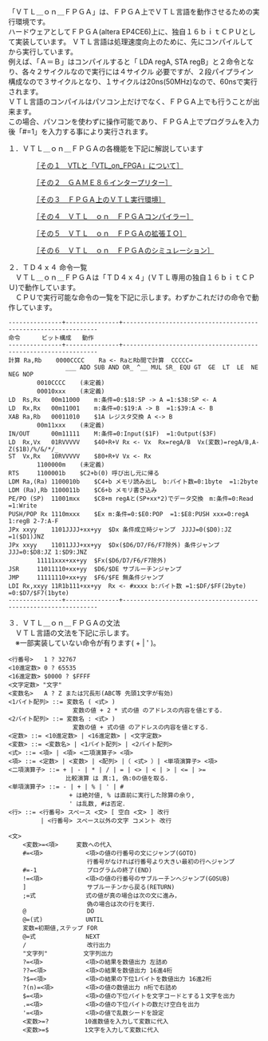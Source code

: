 
「ＶＴＬ＿ｏｎ＿ＦＰＧＡ」は、ＦＰＧＡ上でＶＴＬ言語を動作させるための実行環境です。  
ハードウェアとしてＦＰＧＡ(altera EP4CE6)上に、独自１６ｂｉｔＣＰＵとして実装しています。
ＶＴＬ言語は処理速度向上のために、先にコンパイルしてから実行しています。  
例えば、「Ａ＝Ｂ」はコンパイルすると「 LDA regA, STA regB」と２命令となり、各々２サイクルなので実行には４サイクル
必要ですが、２段パイプライン構成なので３サイクルとなり、１サイクルは20ns(50MHz)なので、60nsで実行されます。  
ＶＴＬ言語のコンパイルはパソコン上だけでなく、ＦＰＧＡ上でも行うことが出来ます。  
この場合、パソコンを使わずに操作可能であり、ＦＰＧＡ上でプログラムを入力後「#=1」を入力する事により実行されます。

１．ＶＴＬ＿ｏｎ＿ＦＰＧＡの各機能を下記に解説しています

　　　　[［その１　VTLと「VTL_on_FPGA」について］](https://qiita.com/hi631/items/30b60e5ae9d50ed6cfa0)

　　　　[［その２　ＧＡＭＥ８６インタープリター］](https://qiita.com/hi631/items/156f5454ffbc22b9c909)

　　　　[［その３　ＦＰＧＡ上のＶＴＬ実行環境］](https://qiita.com/hi631/items/d2c96be05d40fc41c1b7)

　　　　[［その４　ＶＴＬ＿ｏｎ＿ＦＰＧＡコンパイラー］](https://qiita.com/hi631/items/1c292db6fbc2e5b71855)

　　　　[［その５　ＶＴＬ＿ｏｎ＿ＦＰＧＡの拡張ＩＯ］](https://qiita.com/hi631/items/2af8506e070a830349a7)

　　　　[［その６　ＶＴＬ＿ｏｎ＿ＦＰＧＡのシミュレーション］](https://qiita.com/hi631/items/c19fe4a5f513d56b87ab)


２．ＴＤ４ｘ４ 命令一覧  
　ＶＴＬ＿ｏｎ＿ＦＰＧＡは「ＴＤ４ｘ４」(ＶＴＬ専用の独自１６ｂｉｔＣＰＵ)で動作しています。  
　ＣＰＵで実行可能な命令の一覧を下記に示します。わずかこれだけの命令で動作しています。  

	---------------+---------------+---------------------------------------------------------------
	命令		ビット構成	動作
	---------------+---------------+---------------------------------------------------------------
	計算 Ra,Rb	0000CCCC	Ra <- RaとRb間で計算  CCCCC=
					___ ADD SUB AND OR_ ^__ MUL SR_ EQU GT  GE  LT  LE  NE  NEG NOP
			0010CCCC	(未定義)
			00010xxx	(未定義)
	LD  Rs,Rx	00m11000	m:条件=0:$18:SP -> A =1:$38:SP <- A
	LD  Rx,Rx	00m11001	m:条件=0:$19:A -> B  =1:$39:A <- B
	XAB Ra,Rb	00011010	$1A レジスタ交換 A <-> B
			00m11xxx	(未定義)
	IN/OUT		00m11111	M:条件=0:Input($1F)  =1:Output($3F)
	LD  Rx,Vx	01RVVVVV	$40+R+V Rx <- Vx  Rx=regA/B  Vx(変数)=regA/B,A-Z($1B)/%/&/*/_
	ST  Vx,Rx	10RVVVVV	$80+R+V Vx <- Rx
			1100000m	(未定義)
	RTS		1100001b	$C2+b(0) 呼び出し元に帰る
	LDM Ra,(Ra)	1100010b	$C4+b メモリ読み出し　b:バイト数=0:1byte  =1:2byte
	LDM (Ra),Rb	1100011b	$C6+b メモリ書き込み　
	PE/PO (SP)	11001mxx	$C8+m regAと(SP+xx*2)でデータ交換　m:条件=0:Read  =1:Write
	PUSH/POP Rx	1110mxxx	$Ex m:条件=0:$E0:POP  =1:$E8:PUSH xxx=0:regA 1:regB 2-7:A-F
	JPx xxyy	1101JJJJ+xx+yy	$Dx 条件成立時ジャンプ　JJJJ=0($D0):JZ =1($D1)JNZ
	JPx xxyy	11011JJJ+xx+yy	$Dx($D6/D7/F6/F7除外) 条件ジャンプ JJJ=0:$D8:JZ 1:$D9:JNZ
			11111xxx+xx+yy	$Fx($D6/D7/F6/F7除外)
	JSR		11011110+xx+yy	$D6/$DE サブルーチンジャンプ
	JMP		11111110+xx+yy	$F6/$FE 無条件ジャンプ
	LDI Rx,xxyy	11R1b111+xx+yy	Rx <- #xxxx b:バイト数 =1:$DF/$FF(2byte) =0:$D7/$F7(1byte)
	---------------+---------------+---------------------------------------------------------------


３．ＶＴＬ＿ｏｎ＿ＦＰＧＡの文法  
　ＶＴＬ言語の文法を下記に示します。  
　※一部実装していない命令が有ります( + | ' )。

    <行番号>   1 ? 32767
    <10進定数> 0 ? 65535
    <16進定数> $0000 ? $FFFF
    <文字定数> "文字"
    <変数名>   A ? Z または冗長形(ABC等 先頭1文字が有効)
    <1バイト配列> ::= 変数名 ( <式> )
                      変数の値 + 2 * 式の値 のアドレスの内容を値とする．
    <2バイト配列> ::= 変数名 : <式> )
                      変数の値 + 式の値 のアドレスの内容を値とする．
    <定数> ::= <10進定数> | <16進定数> | <文字定数>
    <変数> ::= <変数名> | <1バイト配列> | <2バイト配列>
    <式> ::= <項> | <項> <二項演算子> <項>
    <項> ::= <定数> | <変数> | <配列> |（ <式> ）| <単項演算子> <項>
    <二項演算子> ::= + | - | * | / | = | <> | < | > | <= | >=
                    比較演算 は 真:1, 偽:0の値を取る．
    <単項演算子> ::= - | + | % | ' | #
                     + は絶対値, % は直前に実行した除算の余り,
                     ' は乱数, #は否定．
    <行> ::= <行番号> スペース <文> [ 空白 <文> ] 改行
             | <行番号> スペース以外の文字 コメント 改行

    <文>
        <変数>=<項>     変数への代入
        #=<項>            <項>の値の行番号の文にジャンプ(GOTO)
                          行番号がなければ行番号より大きい最初の行へジャンプ
        #=-1              プログラムの終了(END)
        !=<項>            <項>の値の行番号のサブルーチンへジャンプ(GOSUB)
        ]                 サブルーチンから戻る(RETURN)
        ;=式              式の値が真の場合は次の文に進み，
                          偽の場合は次の行を実行．
        @                 DO
        @=(式)            UNTIL
        変数=初期値,ステップ FOR
        @=式              NEXT
        /                 改行出力
        "文字列"          文字列出力
        ?=<項>            <項>の結果を数値出力 左詰め
        ??=<項>           <項>の結果を数値出力 16進4桁
        ?$=<項>           <項>の結果の下位1バイトを数値出力 16進2桁
        ?(n)=<項>         <項>の値の数値出力 n桁で右詰め
        $=<項>            <項>の値の下位バイトを文字コードとする１文字を出力
        .=<項>            <項>の値の下位バイトの数だけ空白を出力
        '=<項>            <項>の値で乱数シードを設定
        <変数>=?          10進数値を入力して変数に代入
        <変数>=$          1文字を入力して変数に代入
